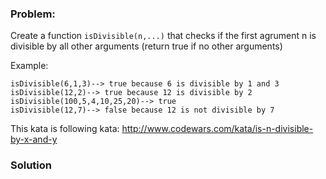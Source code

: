 ### Problem:
<p>Create a function <code>isDivisible(n,...)</code> that checks if the first agrument n is divisible by all other arguments (return true if no other arguments)</p>
<p>Example:</p>
<pre><code class="language-javascript">isDivisible(<span class="hljs-number">6</span>,<span class="hljs-number">1</span>,<span class="hljs-number">3</span>)--&gt; <span class="hljs-literal">true</span> because <span class="hljs-number">6</span> is divisible by <span class="hljs-number">1</span> and <span class="hljs-number">3</span>
isDivisible(<span class="hljs-number">12</span>,<span class="hljs-number">2</span>)--&gt; <span class="hljs-literal">true</span> because <span class="hljs-number">12</span> is divisible by <span class="hljs-number">2</span>
isDivisible(<span class="hljs-number">100</span>,<span class="hljs-number">5</span>,<span class="hljs-number">4</span>,<span class="hljs-number">10</span>,<span class="hljs-number">25</span>,<span class="hljs-number">20</span>)--&gt; <span class="hljs-literal">true</span>
isDivisible(<span class="hljs-number">12</span>,<span class="hljs-number">7</span>)--&gt; <span class="hljs-literal">false</span> because <span class="hljs-number">12</span> is not divisible by <span class="hljs-number">7</span></code></pre>
<pre style="display: none;"><code class="language-haskell"><span class="hljs-title">isDivisible</span>   <span class="hljs-number">3</span> [<span class="hljs-number">1</span>,<span class="hljs-number">3</span>]          `shouldBe` <span class="hljs-type">True</span>
<span class="hljs-title">isDivisible</span>  <span class="hljs-number">12</span> [<span class="hljs-number">2</span>]            `shouldBe` <span class="hljs-type">True</span>
<span class="hljs-title">isDivisible</span> <span class="hljs-number">100</span> [<span class="hljs-number">5</span>,<span class="hljs-number">4</span>,<span class="hljs-number">10</span>,<span class="hljs-number">25</span>,<span class="hljs-number">20</span>] `shouldBe` <span class="hljs-type">True</span>
<span class="hljs-title">isDivisible</span>  <span class="hljs-number">12</span> [<span class="hljs-number">7</span>]            `shouldBe` <span class="hljs-type">False</span></code></pre>
<pre style="display: none;"><code class="language-c">Assert.AreEqual(<span class="hljs-literal">false</span>, Kata.IsDivisible(<span class="hljs-number">3</span>,<span class="hljs-number">3</span>,<span class="hljs-number">4</span>));
Assert.AreEqual(<span class="hljs-literal">true</span>, Kata.IsDivisible(<span class="hljs-number">12</span>, <span class="hljs-number">3</span>, <span class="hljs-number">4</span>));</code></pre>
<p>This kata is following kata: <a href="http://www.codewars.com/kata/is-n-divisible-by-x-and-y" target="_blank">http://www.codewars.com/kata/is-n-divisible-by-x-and-y</a></p>

### Solution